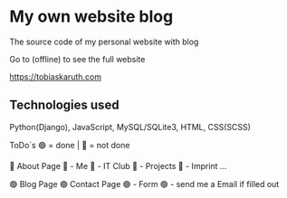 # My own website blog
The source code of my personal website with blog

Go to (offline) to see the full website

  https://tobiaskaruth.com

## Technologies used
Python(Django), JavaScript, MySQL/SQLite3, HTML, CSS(SCSS)

ToDo´s
🟢 = done | 🔴 = not done

🔴 About Page
🔴  - Me
🔴  - IT Club
🔴  - Projects
🔴  - Imprint ...
  
🟢 Blog Page
🟢 Contact Page
🟢  - Form
🟢  - send me a Email if filled out 
